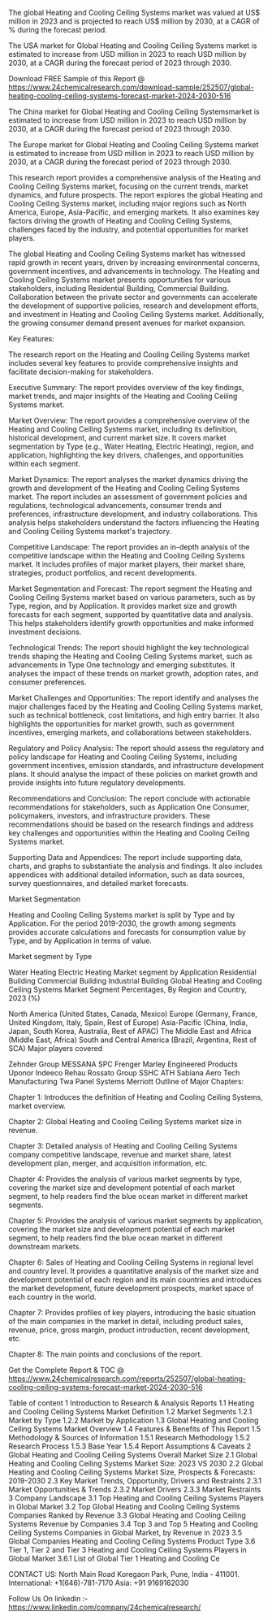 The global Heating and Cooling Ceiling Systems market was valued at US$ million in 2023 and is projected to reach US$ million by 2030, at a CAGR of % during the forecast period.

The USA market for Global Heating and Cooling Ceiling Systems market is estimated to increase from USD million in 2023 to reach USD million by 2030, at a CAGR during the forecast period of 2023 through 2030.

Download FREE Sample of this Report @ https://www.24chemicalresearch.com/download-sample/252507/global-heating-cooling-ceiling-systems-forecast-market-2024-2030-516

The China market for Global Heating and Cooling Ceiling Systemsmarket is estimated to increase from USD million in 2023 to reach USD million by 2030, at a CAGR during the forecast period of 2023 through 2030.

The Europe market for Global Heating and Cooling Ceiling Systems market is estimated to increase from USD million in 2023 to reach USD million by 2030, at a CAGR during the forecast period of 2023 through 2030.

This research report provides a comprehensive analysis of the Heating and Cooling Ceiling Systems market, focusing on the current trends, market dynamics, and future prospects. The report explores the global Heating and Cooling Ceiling Systems market, including major regions such as North America, Europe, Asia-Pacific, and emerging markets. It also examines key factors driving the growth of Heating and Cooling Ceiling Systems, challenges faced by the industry, and potential opportunities for market players.

The global Heating and Cooling Ceiling Systems market has witnessed rapid growth in recent years, driven by increasing environmental concerns, government incentives, and advancements in technology. The Heating and Cooling Ceiling Systems market presents opportunities for various stakeholders, including Residential Building, Commercial Building. Collaboration between the private sector and governments can accelerate the development of supportive policies, research and development efforts, and investment in Heating and Cooling Ceiling Systems market. Additionally, the growing consumer demand present avenues for market expansion.

Key Features:

The research report on the Heating and Cooling Ceiling Systems market includes several key features to provide comprehensive insights and facilitate decision-making for stakeholders.

Executive Summary: The report provides overview of the key findings, market trends, and major insights of the Heating and Cooling Ceiling Systems market.

Market Overview: The report provides a comprehensive overview of the Heating and Cooling Ceiling Systems market, including its definition, historical development, and current market size. It covers market segmentation by Type (e.g., Water Heating, Electric Heating), region, and application, highlighting the key drivers, challenges, and opportunities within each segment.

Market Dynamics: The report analyses the market dynamics driving the growth and development of the Heating and Cooling Ceiling Systems market. The report includes an assessment of government policies and regulations, technological advancements, consumer trends and preferences, infrastructure development, and industry collaborations. This analysis helps stakeholders understand the factors influencing the Heating and Cooling Ceiling Systems market's trajectory.

Competitive Landscape: The report provides an in-depth analysis of the competitive landscape within the Heating and Cooling Ceiling Systems market. It includes profiles of major market players, their market share, strategies, product portfolios, and recent developments.

Market Segmentation and Forecast: The report segment the Heating and Cooling Ceiling Systems market based on various parameters, such as by Type, region, and by Application. It provides market size and growth forecasts for each segment, supported by quantitative data and analysis. This helps stakeholders identify growth opportunities and make informed investment decisions.

Technological Trends: The report should highlight the key technological trends shaping the Heating and Cooling Ceiling Systems market, such as advancements in Type One technology and emerging substitutes. It analyses the impact of these trends on market growth, adoption rates, and consumer preferences.

Market Challenges and Opportunities: The report identify and analyses the major challenges faced by the Heating and Cooling Ceiling Systems market, such as technical bottleneck, cost limitations, and high entry barrier. It also highlights the opportunities for market growth, such as government incentives, emerging markets, and collaborations between stakeholders.

Regulatory and Policy Analysis: The report should assess the regulatory and policy landscape for Heating and Cooling Ceiling Systems, including government incentives, emission standards, and infrastructure development plans. It should analyse the impact of these policies on market growth and provide insights into future regulatory developments.

Recommendations and Conclusion: The report conclude with actionable recommendations for stakeholders, such as Application One Consumer, policymakers, investors, and infrastructure providers. These recommendations should be based on the research findings and address key challenges and opportunities within the Heating and Cooling Ceiling Systems market.

Supporting Data and Appendices: The report include supporting data, charts, and graphs to substantiate the analysis and findings. It also includes appendices with additional detailed information, such as data sources, survey questionnaires, and detailed market forecasts.

Market Segmentation

Heating and Cooling Ceiling Systems market is split by Type and by Application. For the period 2019-2030, the growth among segments provides accurate calculations and forecasts for consumption value by Type, and by Application in terms of value.

Market segment by Type

Water Heating
Electric Heating
Market segment by Application
Residential Building
Commercial Building
Industrial Building
Global Heating and Cooling Ceiling Systems Market Segment Percentages, By Region and Country, 2023 (%)

North America (United States, Canada, Mexico)
Europe (Germany, France, United Kingdom, Italy, Spain, Rest of Europe)
Asia-Pacific (China, India, Japan, South Korea, Australia, Rest of APAC)
The Middle East and Africa (Middle East, Africa)
South and Central America (Brazil, Argentina, Rest of SCA)
Major players covered

Zehnder Group
MESSANA
SPC
Frenger
Marley Engineered Products
Uponor
Indeeco
Rehau
Rossato Group
SSHC
ATH
Sabiana
Aero Tech Manufacturing
Twa Panel Systems
Merriott
Outline of Major Chapters:

Chapter 1: Introduces the definition of Heating and Cooling Ceiling Systems, market overview.

Chapter 2: Global Heating and Cooling Ceiling Systems market size in revenue.

Chapter 3: Detailed analysis of Heating and Cooling Ceiling Systems company competitive landscape, revenue and market share, latest development plan, merger, and acquisition information, etc.

Chapter 4: Provides the analysis of various market segments by type, covering the market size and development potential of each market segment, to help readers find the blue ocean market in different market segments.

Chapter 5: Provides the analysis of various market segments by application, covering the market size and development potential of each market segment, to help readers find the blue ocean market in different downstream markets.

Chapter 6: Sales of Heating and Cooling Ceiling Systems in regional level and country level. It provides a quantitative analysis of the market size and development potential of each region and its main countries and introduces the market development, future development prospects, market space of each country in the world.

Chapter 7: Provides profiles of key players, introducing the basic situation of the main companies in the market in detail, including product sales, revenue, price, gross margin, product introduction, recent development, etc.

Chapter 8: The main points and conclusions of the report.

Get the Complete Report & TOC @ https://www.24chemicalresearch.com/reports/252507/global-heating-cooling-ceiling-systems-forecast-market-2024-2030-516

Table of content
1 Introduction to Research & Analysis Reports
1.1 Heating and Cooling Ceiling Systems Market Definition
1.2 Market Segments
1.2.1 Market by Type
1.2.2 Market by Application
1.3 Global Heating and Cooling Ceiling Systems Market Overview
1.4 Features & Benefits of This Report
1.5 Methodology & Sources of Information
1.5.1 Research Methodology
1.5.2 Research Process
1.5.3 Base Year
1.5.4 Report Assumptions & Caveats
2 Global Heating and Cooling Ceiling Systems Overall Market Size
2.1 Global Heating and Cooling Ceiling Systems Market Size: 2023 VS 2030
2.2 Global Heating and Cooling Ceiling Systems Market Size, Prospects & Forecasts: 2019-2030
2.3 Key Market Trends, Opportunity, Drivers and Restraints
2.3.1 Market Opportunities & Trends
2.3.2 Market Drivers
2.3.3 Market Restraints
3 Company Landscape
3.1 Top Heating and Cooling Ceiling Systems Players in Global Market
3.2 Top Global Heating and Cooling Ceiling Systems Companies Ranked by Revenue
3.3 Global Heating and Cooling Ceiling Systems Revenue by Companies
3.4 Top 3 and Top 5 Heating and Cooling Ceiling Systems Companies in Global Market, by Revenue in 2023
3.5 Global Companies Heating and Cooling Ceiling Systems Product Type
3.6 Tier 1, Tier 2 and Tier 3 Heating and Cooling Ceiling Systems Players in Global Market
3.6.1 List of Global Tier 1 Heating and Cooling Ce

CONTACT US:
North Main Road Koregaon Park, Pune, India - 411001.
International: +1(646)-781-7170
Asia: +91 9169162030

Follow Us On linkedin :- https://www.linkedin.com/company/24chemicalresearch/
